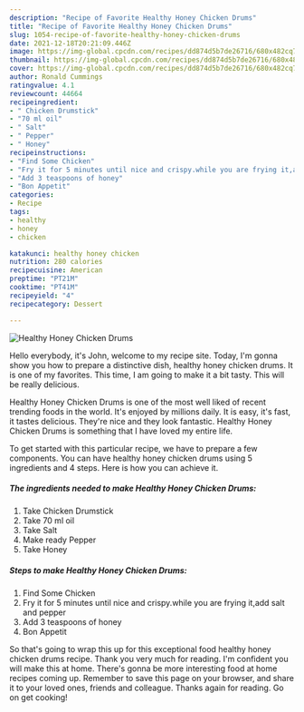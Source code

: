 ```yaml
---
description: "Recipe of Favorite Healthy Honey Chicken Drums"
title: "Recipe of Favorite Healthy Honey Chicken Drums"
slug: 1054-recipe-of-favorite-healthy-honey-chicken-drums
date: 2021-12-18T20:21:09.446Z
image: https://img-global.cpcdn.com/recipes/dd874d5b7de26716/680x482cq70/healthy-honey-chicken-drums-recipe-main-photo.jpg
thumbnail: https://img-global.cpcdn.com/recipes/dd874d5b7de26716/680x482cq70/healthy-honey-chicken-drums-recipe-main-photo.jpg
cover: https://img-global.cpcdn.com/recipes/dd874d5b7de26716/680x482cq70/healthy-honey-chicken-drums-recipe-main-photo.jpg
author: Ronald Cummings
ratingvalue: 4.1
reviewcount: 44664
recipeingredient:
- " Chicken Drumstick"
- "70 ml oil"
- " Salt"
- " Pepper"
- " Honey"
recipeinstructions:
- "Find Some Chicken"
- "Fry it for 5 minutes until nice and crispy.while you are frying it,add salt and pepper"
- "Add 3 teaspoons of honey"
- "Bon Appetit"
categories:
- Recipe
tags:
- healthy
- honey
- chicken

katakunci: healthy honey chicken 
nutrition: 280 calories
recipecuisine: American
preptime: "PT21M"
cooktime: "PT41M"
recipeyield: "4"
recipecategory: Dessert

---
```



![Healthy Honey Chicken Drums](https://img-global.cpcdn.com/recipes/dd874d5b7de26716/680x482cq70/healthy-honey-chicken-drums-recipe-main-photo.jpg)

Hello everybody, it's John, welcome to my recipe site. Today, I'm gonna show you how to prepare a distinctive dish, healthy honey chicken drums. It is one of my favorites. This time, I am going to make it a bit tasty. This will be really delicious.

Healthy Honey Chicken Drums is one of the most well liked of recent trending foods in the world. It's enjoyed by millions daily. It is easy, it's fast, it tastes delicious. They're nice and they look fantastic. Healthy Honey Chicken Drums is something that I have loved my entire life.




To get started with this particular recipe, we have to prepare a few components. You can have healthy honey chicken drums using 5 ingredients and 4 steps. Here is how you can achieve it.

<!--inarticleads1-->

##### The ingredients needed to make Healthy Honey Chicken Drums:

1. Take  Chicken Drumstick
1. Take 70 ml oil
1. Take  Salt
1. Make ready  Pepper
1. Take  Honey




<!--inarticleads2-->

##### Steps to make Healthy Honey Chicken Drums:

1. Find Some Chicken
1. Fry it for 5 minutes until nice and crispy.while you are frying it,add salt and pepper
1. Add 3 teaspoons of honey
1. Bon Appetit




So that's going to wrap this up for this exceptional food healthy honey chicken drums recipe. Thank you very much for reading. I'm confident you will make this at home. There's gonna be more interesting food at home recipes coming up. Remember to save this page on your browser, and share it to your loved ones, friends and colleague. Thanks again for reading. Go on get cooking!
